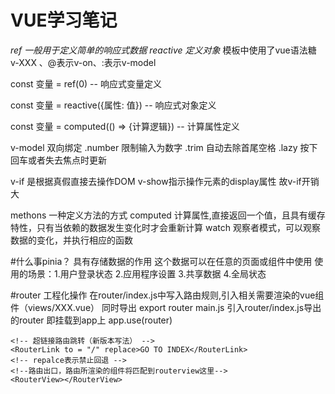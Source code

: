 # VUE学习笔记

*ref 一般用于定义简单的响应式数据 reactive 定义对象*
模板中使用了vue语法糖 v-XXX 、@表示v-on、:表示v-model

const 变量 = ref(0) -- 响应式变量定义

const 变量 = reactive({属性: 值}) -- 响应式对象定义

const 变量 = computed(() => {计算逻辑}) -- 计算属性定义

v-model 双向绑定 .number 限制输入为数字 .trim 自动去除首尾空格 
                .lazy 按下回车或者失去焦点时更新

v-if 是根据真假直接去操作DOM v-show指示操作元素的display属性 
    故v-if开销大

methons 一种定义方法的方式
computed 计算属性,直接返回一个值，且具有缓存特性，只有当依赖的数据发生变化时才会重新计算
watch 观察者模式，可以观察数据的变化，并执行相应的函数

#什么事pinia？
具有存储数据的作用 这个数据可以在任意的页面或组件中使用 
使用的场景：1.用户登录状态 2.应用程序设置 3.共享数据 4.全局状态

#router
工程化操作 在router/index.js中写入路由规则,引入相关需要渲染的vue组件（views/XXX.vue） 同时导出 export router 
main.js 引入router/index.js导出的router 即挂载到app上 app.use(router)
```
<!-- 超链接路由跳转（新版本写法） -->
<RouterLink to = "/" replace>GO TO INDEX</RouterLink>
<!-- repalce表示禁止回退 -->
<!--路由出口，路由所渲染的组件将匹配到routerview这里-->
<RouterView></RouterView>
```
